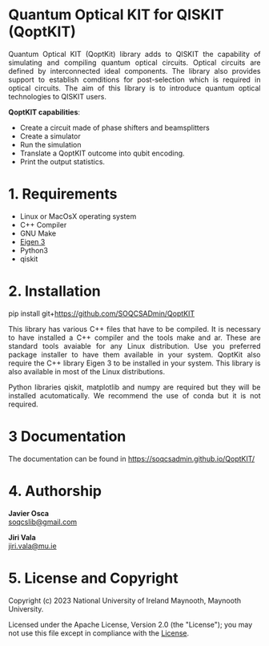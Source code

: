 # Quantum Optical KIT for QISKIT (QoptKIT) 

<p align="justify" >Quantum Optical KIT (QoptKit) library adds to QISKIT the capability of simulating and compiling quantum optical circuits. Optical circuits are defined by interconnected ideal components. The library also provides support to establish comditions for post-selection which is required in optical circuits. The aim of this library is to introduce quantum optical technologies to QISKIT users.</p>

**QoptKIT capabilities**:

- Create a circuit made of phase shifters and beamsplitters
- Create a simulator 
- Run the simulation
- Translate a QoptKIT outcome into qubit encoding.
- Print the output statistics. 

 
# 1. Requirements #

* Linux or MacOsX operating system
* C++ Compiler
* GNU Make
* [Eigen 3](https://eigen.tuxfamily.org/index.php?title=Main_Page)
* Python3
* qiskit


# 2. Installation #
pip install git+https://github.com/SOQCSADmin/QoptKIT

<p align="justify">This library has various C++ files that have to be compiled. It is necessary to have installed a C++ compiler and the tools make and ar.  These are standard tools avaiable
for any Linux distribution. Use you preferred package installer to have them available in your system. QoptKit also require the C++ library Eigen 3 to be installed in your system.
This library is also available in most of the Linux distributions.</p>

<p align="justify">
Python libraries qiskit, matplotlib and numpy are required but they will be installed acutomatically. We recommend the use of conda but it is not required.
</p>

# 3 Documentation
The documentation can be found in https://soqcsadmin.github.io/QoptKIT/

# 4. Authorship #
<b>Javier Osca</b> <br>
soqcslib@gmail.com

<b>Jiri Vala</b> <br>
jiri.vala@mu.ie

# 5. License and Copyright #
Copyright (c) 2023 National University of Ireland Maynooth, Maynooth University. 

Licensed under the Apache License, Version 2.0 (the "License"); you may not use this file except in compliance with the [License](./LICENSE.TXT). 

